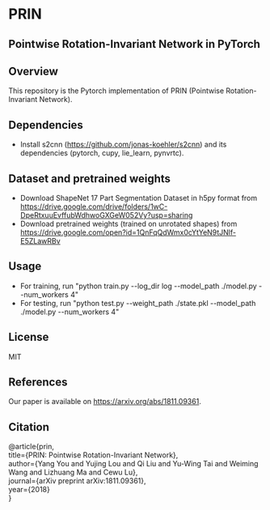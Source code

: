 # PRIN
## Pointwise Rotation-Invariant Network in PyTorch

## Overview
This repository is the Pytorch implementation of PRIN (Pointwise Rotation-Invariant Network).
## Dependencies
* Install s2cnn (https://github.com/jonas-koehler/s2cnn) and its dependencies (pytorch, cupy, lie_learn, pynvrtc).

## Dataset and pretrained weights
* Download ShapeNet 17 Part Segmentation Dataset in h5py format from 
https://drive.google.com/drive/folders/1wC-DpeRtxuuEvffubWdhwoGXGeW052Vy?usp=sharing
* Download pretrained weights (trained on unrotated shapes) from
https://drive.google.com/open?id=1QnFqQdWmx0cYtYeN9tJNlf-E5ZLawRBv
## Usage
* For training, run "python train.py --log_dir log --model_path ./model.py --num_workers 4"
* For testing, run "python test.py --weight_path ./state.pkl --model_path ./model.py --num_workers 4"
## License
MIT

## References
Our paper is available on https://arxiv.org/abs/1811.09361.

## Citation
@article{prin,  
&#9;title={PRIN: Pointwise Rotation-Invariant Network},  
&#9;author={Yang You and Yujing Lou and Qi Liu and Yu-Wing Tai and Weiming Wang and Lizhuang Ma and Cewu Lu},  
&#9;journal={arXiv preprint arXiv:1811.09361},  
&#9;year={2018}  
}
